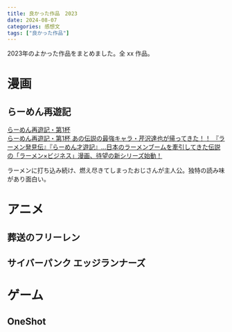 ```yaml
---
title: 良かった作品　2023
date: 2024-08-07
categories: 感想文
tags: ["良かった作品"]
---
```


2023年のよかった作品をまとめました。全 xx 作品。

# 漫画

## らーめん再遊記

<div class="bcard-wrapper">
<a href="https://bigcomics.jp/episodes/751ae35fb0c01/" rel="nofollow" target="_blank">
<span class="bcard-main withogimg">
<div class="bcard-title">
らーめん再遊記・第1杯
</div>
<div class="bcard-description">
らーめん再遊記・第1杯 あの伝説の最強キャラ・芹沢達也が帰ってきた！！ 『ラーメン発見伝』『らーめん才遊記』…日本のラーメンブームを牽引してきた伝説の「ラーメン×ビジネス」漫画、待望の新シリーズ始動！
</div>
<div class="bcard-img" style="background-image: url(https://cdn-public.bigcomics.jp/series/2/20230516173051403A7967E7513ACDDFA9BFF483690FE31EE-sm.webp)">
</div></span></a></div>

ラーメンに打ち込み続け、燃え尽きてしまったおじさんが主人公。独特の読み味があり面白い。

## 

# アニメ

## 葬送のフリーレン

## サイバーパンク エッジランナーズ

# ゲーム

## OneShot
